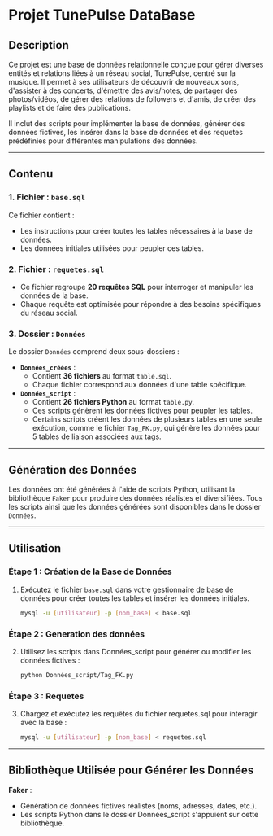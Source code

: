 # Projet TunePulse DataBase

## Description
Ce projet est une base de données relationnelle conçue pour gérer diverses entités et relations liées à un réseau social, TunePulse, centré sur la musique. Il permet à ses utilisateurs de découvrir de nouveaux sons, d'assister à des concerts, d'émettre des avis/notes, de partager des photos/vidéos, de gérer des relations de followers et d'amis, de créer des playlists et de faire des publications.  

Il inclut des scripts pour implémenter la base de données, générer des données fictives, les insérer dans la base de données et des requetes prédéfinies pour différentes manipulations des données.

---

## Contenu

### 1. **Fichier : `base.sql`**
Ce fichier contient :
- Les instructions pour créer toutes les tables nécessaires à la base de données.
- Les données initiales utilisées pour peupler ces tables.

### 2. **Fichier : `requetes.sql`**
- Ce fichier regroupe **20 requêtes SQL** pour interroger et manipuler les données de la base.
- Chaque requête est optimisée pour répondre à des besoins spécifiques du réseau social.

### 3. **Dossier : `Données`**
Le dossier `Données` comprend deux sous-dossiers :
- **`Données_créées`** :
  - Contient **36 fichiers** au format `table.sql`.
  - Chaque fichier correspond aux données d'une table spécifique.
- **`Données_script`** :
  - Contient **26 fichiers Python** au format `table.py`.
  - Ces scripts génèrent les données fictives pour peupler les tables.
  - Certains scripts créent les données de plusieurs tables en une seule exécution, comme le fichier `Tag_FK.py`, qui génère les données pour 5 tables de liaison associées aux tags.

---

## Génération des Données

Les données ont été générées à l'aide de scripts Python, utilisant la bibliothèque `Faker` pour produire des données réalistes et diversifiées. Tous les scripts ainsi que les données générées sont disponibles dans le dossier `Données`.

---

## Utilisation

### Étape 1 : Création de la Base de Données
1. Exécutez le fichier `base.sql` dans votre gestionnaire de base de données pour créer toutes les tables et insérer les données initiales.
   ```bash
   mysql -u [utilisateur] -p [nom_base] < base.sql

### Étape 2 : Generation des données 
2. Utilisez les scripts dans Données_script pour générer ou modifier les données fictives :
   ```bash
   python Données_script/Tag_FK.py

### Étape 3 : Requetes 
3. Chargez et exécutez les requêtes du fichier requetes.sql pour interagir avec la base : 
   ```bash
   mysql -u [utilisateur] -p [nom_base] < requetes.sql

--- 

## Bibliothèque Utilisée pour Générer les Données

**Faker** :
- Génération de données fictives réalistes (noms, adresses, dates, etc.).
- Les scripts Python dans le dossier Données_script s'appuient sur cette bibliothèque.
